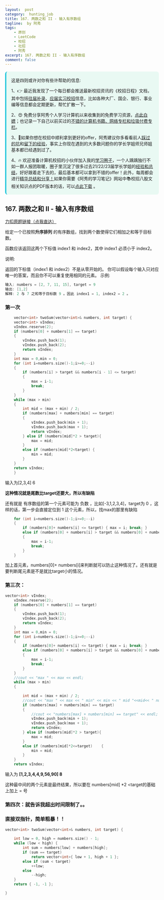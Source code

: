 ```yaml
---
layout:  post
category:  hunting_job
title: 167. 两数之和 II - 输入有序数组
tagline:  by 阿秀
tags:
    - 原创
    - LeetCode
    - 校招
    - 社招
    - 阿秀
excerpt: 167. 两数之和 II - 输入有序数组
comment: false
---
```






<div style="border-color: #24C6DC;
            background-color: #e9f9f3;         
            margin: 1rem 0;
        padding: .25rem 1rem;
        border-left-width: .3rem;
        border-left-style: solid;
        border-radius: .5rem;
        color: inherit;">
  <p>这是四则或许对你有些许帮助的信息:</p>
  <p>1、👉 最近我发现了一个每日都会推送最新校招资讯的《校招日程》文档，其中包括<a style="text-decoration: underline" href="https://flowus.cn/share/ee50d5eb-3cd5-4f74-880e-95b215dd4ff2" target="_blank">往届补录</a>、<a style="text-decoration: underline" href="https://flowus.cn/share/5f327c98-1e31-46c8-b86b-5ac6105e021f" target="_blank">应届实习校招</a>信息，比如各种大厂、国企、银行、事业编等信息都会定期更新，帮忙扩散一下。</p>  
  <p>2、😍
    免费分享阿秀个人学习计算机以来收集到的免费学习资源，<a style="text-decoration: underline" href="/notes/07-resources/01-free/01-introduce.html" target="_blank">点此白嫖</a>；也记录一下自己以前买过的<a style="text-decoration: underline" href="/notes/07-resources/02-precious.html" target="_blank">不错的计算机书籍、网络专栏和垃圾付费专栏</a>。
  </p>
  <p>3、🚀如果你想在校招中顺利拿到更好的offer，阿秀建议你多看看前人<a style="text-decoration: underline" href="https://www.yuque.com/tuobaaxiu/httmmc/npg1k81zeq4wfpyz" target="_blank">踩过的坑</a>和<a style="text-decoration: underline"  target="_blank" href="https://www.yuque.com/tuobaaxiu/httmmc/gge9ppd0mbu2d3dp">留下的经验</a>，事实上你现在遇到的大多数问题你的学长学姐师兄师姐基本都已经遇到过了。
  </p>
  <p>4、🔥 欢迎准备计算机校招的小伙伴加入我的<a  style="text-decoration: underline" href="https://www.yuque.com/tuobaaxiu/httmmc/xg0otqvc17wfx4u9" target="_blank">学习圈子</a>，一个人踽踽独行不如一群人报团取暖，圈子里沉淀了很多过去21/22/23届学长学姐的<a  style="text-decoration: underline" href="https://www.yuque.com/tuobaaxiu/httmmc/gge9ppd0mbu2d3dp" target="_blank">经验和总结</a>，好好跟着走下去的，最后基本都可以拿到不错的offer！此外，每周都会进行<a  style="text-decoration: underline" href="https://www.yuque.com/tuobaaxiu/httmmc/npg1k81zeq4wfpyz" target="_blank">精华总结和分享！</a>如果你需要《阿秀的学习笔记》网站中📚︎校招八股文相关知识点的PDF版本的话，可以<a style="text-decoration: underline" href="https://www.yuque.com/tuobaaxiu/httmmc/qs0yn66apvkzw0ps" target="_blank">点此下载</a> 。</p>   </div>


<p id="两数之和"></p>



## 167. 两数之和 II - 输入有序数组

[力扣原题链接（点我直达）](https://leetcode-cn.com/problems/two-sum-ii-input-array-is-sorted/)

给定一个已按照**升序排列** 的有序数组，找到两个数使得它们相加之和等于目标数。

函数应该返回这两个下标值 index1 和 index2，其中 index1 必须小于 index2。

说明:

返回的下标值（index1 和 index2）不是从零开始的。
你可以假设每个输入只对应唯一的答案，而且你不可以重复使用相同的元素。
示例:

```C++
输入: numbers = [2, 7, 11, 15], target = 9
输出: [1,2]
解释: 2 与 7 之和等于目标数 9 。因此 index1 = 1, index2 = 2 。


```







### 第一次

```c++
    vector<int> twoSum(vector<int>& numbers, int target) {
   	vector<int> vIndex;
	vIndex.reserve(2);
	if (numbers[0] + numbers[1] == target)
	{
		vIndex.push_back(1);
		vIndex.push_back(2);
		return vIndex;
	}
	int max = 0,min = 0;
	for (int i=numbers.size()-1;i>=0;--i)
	{
		if (numbers[i] > target && numbers[i - 1] <= target)
		{
			max = i-1;
			break;
		}
	}
	while (max > min)
	{		
		int mid = (max + min) / 2;
		if (numbers[max] + numbers[min] == target)
		{
			vIndex.push_back(min + 1);
			vIndex.push_back(max + 1);
			return vIndex;
		} else if (numbers[mid]*2 > target){
			max = mid;
		}
		else if (numbers[mid]*2<target)	{
			min = mid;
		}
	}
	return vIndex;
    }
```



输入为[2,3,4] 6

**这种情况就是尾数比target还要大，所以有缺陷**



还有就是 有序数组的第一个元素可能为 负数 ，比如[-3,1,2,3,4]，target为 0 ，这样的话，第一步会直接定位到 1 这个元素，所以，找max的那里有缺陷

```c++
	for (int i=numbers.size()-1;i>=0;--i)
	{
		if (numbers[0]+ numbers[i] <= target) { max = i; break; }
		else if (numbers[0] + numbers[i] > target && numbers[0] + numbers[i - 1] <= target)
		{
			max = i-1;
			break;
		}
	}
```



加上首元素，numbers[0]+ numbers[i]来判断就可以防止这种情况了。还有就是要判断尾元素是不是就比target小的情况。



### 第三次：

```C++
vector<int> vIndex;
	vIndex.reserve(2);
	if (numbers[0] + numbers[1] == target)
	{
		vIndex.push_back(1);
		vIndex.push_back(2);
		return vIndex;
	}
	int max = 0,min = 0;
	for (int i=numbers.size()-1;i>=0;--i)
	{
		if (numbers[0]+ numbers[i] <= target) { max = i; break; }
		else if (numbers[0] + numbers[i] > target && numbers[0] + numbers[i - 1] <= target)
		{
			max = i-1;
			break;
		}
	}
	//cout << "max " << max << endl;
	while (max > min)
	{
		
		int mid = (max + min) / 2;
		//cout << "max " << max << " min" << min << " mid "<<mid<< " numbers[mid]*2:"<< numbers[mid] * 2 <<endl;
		if (numbers[max] + numbers[min] == target)
		{
			//cout << "numbers[max] + numbers[min] == target" << endl;
			vIndex.push_back(min + 1);
			vIndex.push_back(max + 1);
			return vIndex;
		} else if (numbers[mid]*2 > target){
			max = mid;
		}
		else if (numbers[mid]*2<=target)	{
			min = mid;
		}
	}
	return vIndex;
```

输入为 **[1,2,3,4,4,9,56,90]  8**

这种最中间的两个元素是最终结果，所以要在 numbers[mid] *2 <target的基础上加上 = 号



### 第四次：就告诉我超出时间限制了。。

#####  



###  **直接双指针，简单粗暴！！**

```C++
vector<int> twoSum(vector<int>& numbers, int target) {
	
	int low = 0, high = numbers.size() - 1;
	while (low < high) {
		int sum = numbers[low] + numbers[high];
		if (sum == target)
			return vector<int>{ low + 1, high + 1 };
		else if (sum < target)
			++low;
		else
			--high;
	}
	return { -1, -1 };

}

```

<p id="第一个错误的版本"></p>

